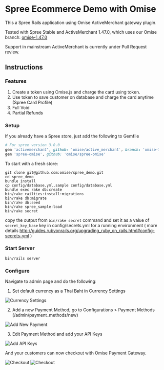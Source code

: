 # Spree Ecommerce Demo with Omise

This a Spree Rails application using Omise ActiveMerchant gateway plugin.

Tested with Spree Stable and ActiveMerchant 1.47.0, which uses our Omise branch: [omise-1.47.0](https://github.com/omise/active_merchant/tree/omise-1.47.0) 

Support in mainstream ActiveMerchant is currently under Pull Request review.

## Instructions

### Features

1. Create a token using Omise.js and charge the card using token.
2. Use token to save customer on database and charge the card anytime (Spree Card Profile)
3. Full Void
4. Partial Refunds

### Setup

If you already have a Spree store, just add the following to Gemfile

```ruby
# For spree version 3.0.0
gem 'activemerchant', github: 'omise/active_merchant', branch: 'omise-1.47.0'
gem 'spree-omise', github: 'omise/spree-omise'
```

To start with a fresh store:

```
git clone git@github.com:omise/spree_demo.git
cd spree_demo
bundle install
cp config/database.yml.sample config/database.yml
bundle exec rake db:create
bin/rake railties:install:migrations
bin/rake db:migrate
bin/rake db:seed
bin/rake spree_sample:load
bin/rake secret
```
copy the output from `bin/rake secret` command
and set it as a value of `secret_key_base` key in config/secrets.yml for a running environment
( more details http://guides.rubyonrails.org/upgrading_ruby_on_rails.html#config-secrets-yml )

### Start Server

```
bin/rails server
```

### Configure

Navigate to admin page and do the following:

1. Set default currency as a Thai Baht in Currency Settings

![Currency Settings](https://omise-cdn.s3.amazonaws.com/assets/spree/currency.png)

2. Add a new Payment Method, go to Configurations > Payment Methods (/admin/payment_methods/new)

![Add New Payment](https://omise-cdn.s3.amazonaws.com/assets/spree/add_new_payment.png)

3. Edit Payment Method and add your API Keys

![Add API Keys](https://omise-cdn.s3.amazonaws.com/assets/spree/set_keys.png)


And your customers can now checkout with Omise Payment Gateway.

![Checkout](https://omise-cdn.s3.amazonaws.com/assets/spree/checkout.png)
![Checkout](https://omise-cdn.s3.amazonaws.com/assets/spree/succeed_order.png)

